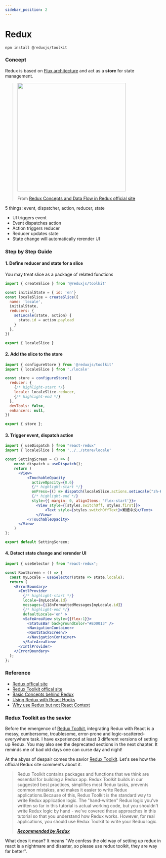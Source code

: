 ```yaml
---
sidebar_position: 2
---
```

# Redux

```console
npm install @reduxjs/toolkit
```
### Concept
Redux is based on [Flux architecture](https://facebook.github.io/flux/docs/in-depth-overview/) and act as a **store** for state management.

> <img src="https://redux.js.org/assets/images/ReduxDataFlowDiagram-49fa8c3968371d9ef6f2a1486bd40a26.gif" width="350"/>
>
> From [Redux Concepts and Data Flow in Redux official site](https://redux.js.org/tutorials/fundamentals/part-2-concepts-data-flow)

5 things: event, dispatcher, action, reducer, state
- UI triggers event
- Event dispatches action
- Action triggers reducer
- Reducer updates state
- State change will automatically rerender UI

### Step by Step Guide 

#### 1. Define reducer and state for a slice
You may treat slice as a package of related functions

```jsx title='src/store/locale/index.js'
import { createSlice } from '@reduxjs/toolkit'

const initialState = { id: 'en'}
const localeSlice = createSlice({
  name: 'locale',
  initialState,
  reducers: {
    setLocale(state, action) {
      state.id = action.payload
    }
  },
})

export { localeSlice }
```

#### 2. Add the slice to the store
```jsx title='src/store/index.js'
import { configureStore } from '@reduxjs/toolkit'
import { localeSlice } from './locale'

const store = configureStore({
  reducer: {
    {/* highlight-start */}  
    locale: localeSlice.reducer,
    {/* highlight-end */}  
  },
  devTools: false,
  enhancers: null,
})

export { store };
```

#### 3. Trigger event, dispatch action
```jsx title="src/screen/settings/SettingScreen.js"
import { useDispatch } from "react-redux"
import { localeSlice } from '../../store/locale'

const SettingScreen = () => {
    const dispatch = useDispatch();
    return (
      <View>            
          <TouchableOpacity 
            activeOpacity={0.6} 
            {/* highlight-start */}   
            onPress={() => dispatch(localeSlice.actions.setLocale("zh-Hant-HK"))} 
            {/* highlight-end */}       
            style={{ margin: 0, alignItems: 'flex-start'}}>            
              <View style={[styles.switchOff, styles.first]}>
                  <Text style={styles.switchOffText}>繁體中文</Text>
              </View>
          </TouchableOpacity>
      </View>
    )
};

export default SettingScreen;
```

#### 4. Detect state change and rerender UI
```jsx title='src/screens/index.js'
import { useSelector } from "react-redux";

const RootScreen = () => {
  const myLocale = useSelector(state => state.locale);   
  return (
    <ErrorBoundary>          
      <IntlProvider 
        {/* highlight-start */}  
        locale={myLocale.id} 
        messages={i18nFormattedMessages[myLocale.id]}
        {/* highlight-end */}
        defaultLocale='en' >      
        <SafeAreaView style={{flex:1}}>
          <StatusBar backgroundColor="#ED0013" />
          <NavigationContainer>
          <RootStackScreen/>       
          </NavigationContainer>
        </SafeAreaView>
      </IntlProvider>
    </ErrorBoundary>
  );
};
```

### Reference
- [Redux offical site](https://redux.js.org/)
- [Redux Toolkit offical site](https://redux-toolkit.js.org/)
- [Basic Concepts behind Redux](https://redux.js.org/tutorials/essentials/part-1-overview-concepts)
- [Using Redux with React Hooks](https://thoughtbot.com/blog/using-redux-with-react-hooks)
- [Why use Redux but not React Context ](https://stackoverflow.com/questions/49568073/react-context-vs-react-redux-when-should-i-use-each-one)

### Redux Toolkit as the savior
Before the emergence of [Redux Toolkit](https://redux-toolkit.js.org/), integrating Redux with React is a messy, cumbersome, troublesome, error-prone and logic-scattered-everywhere task. I have experienced at least 3 different versions of setting up Redux. You may also see the deprecated sections in the next chapter. It reminds me of bad old days one can curse day and night!

At the abyss of despair comes the savior [Redux Toolkit](https://redux-toolkit.js.org/). Let's see how the official Redux site comments about it.

> Redux Toolkit contains packages and functions that we think are essential for building a Redux app. Redux Toolkit builds in our suggested best practices, simplifies most Redux tasks, prevents common mistakes, and makes it easier to write Redux applications.Because of this, Redux Toolkit is the standard way to write Redux application logic. The "hand-written" Redux logic you've written so far in this tutorial is actual working code, but you shouldn't write Redux logic by hand - we've covered those approaches in this tutorial so that you understand how Redux works. However, for real applications, you should use Redux Toolkit to write your Redux logic.
>  
> ***[Recommended by Redux](https://redux.js.org/tutorials/fundamentals/part-8-modern-redux)***

What does it mean? It means "We confess the old way of setting up redux in react is a nightmare and disaster, so please use redux toolkit, they are way far better".
